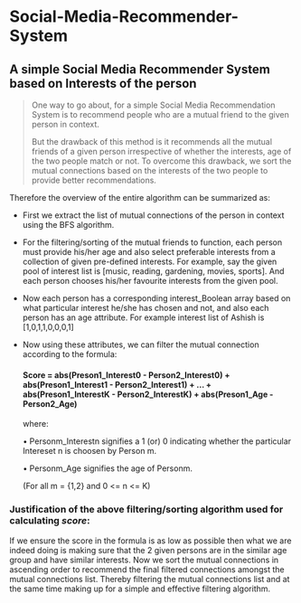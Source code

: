 # Social-Media-Recommender-System
## A simple Social Media Recommender System based on **Interests of the person**

> One way to go about, for a simple Social Media Recommendation System is to recommend people who are a mutual friend to the given person in context.
>
>But the drawback of this method is it recommends all the mutual friends of a given person irrespective of whether the interests, age of the two people match or not.
To overcome this drawback, we sort the mutual connections based on the interests of the two people to provide better recommendations.

Therefore the overview of the entire algorithm can be summarized as:

* First we extract the list of mutual connections of the person in context using the BFS algorithm.

* For the filtering/sorting of the mutual friends to function, each person must provide his/her age and also select preferable interests from a collection of given pre-defined interests.
For example, say the given pool of interest list is [music, reading, gardening, movies, sports]. And each person chooses his/her favourite interests from the given pool.

* Now each person has a corresponding interest_Boolean array based on what particular interest he/she has chosen and not, and also each person has an age attribute. For example interest list of Ashish is [1,0,1,1,0,0,0,1]

* Now using these attributes, we can filter the mutual connection according to the formula:
    #### Score = abs(Preson1_Interest0 - Person2_Interest0) + abs(Preson1_Interest1 -  Person2_Interest1) + ... + abs(Preson1_InterestK - Person2_InterestK) + abs(Preson1_Age - Person2_Age)

    where:

    •	Personm_Interestn signifies a 1 (or) 0 indicating whether the particular Intereset n is choosen by Person m. 

    •	Personm_Age signifies the age of Personm. 

    (For all m = {1,2} and 0 <= n <= K)


### Justification of the above filtering/sorting algorithm used for calculating *score*:

If we ensure the score in the formula is as low as possible then what we are indeed doing is making sure that the 2 given persons are in the similar age group and have similar interests. Now we sort the mutual connections in ascending order to recommend the final filtered connections amongst the mutual connections list. Thereby filtering the mutual connections list and at the same time making up for a simple and effective filtering algorithm. 


